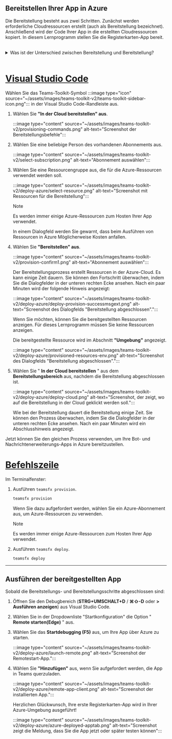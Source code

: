 ## <a name="deploy-your-app-to-azure"></a>Bereitstellen Ihrer App in Azure

Die Bereitstellung besteht aus zwei Schritten.  Zunächst werden erforderliche Cloudressourcen erstellt (auch als Bereitstellung bezeichnet). Anschließend wird der Code Ihrer App in die erstellten Cloudressourcen kopiert. In diesem Lernprogramm stellen Sie die Registerkarten-App bereit.
<br>
<br>
<details>
<summary>Was ist der Unterschied zwischen Bereitstellung und Bereitstellung?</summary>
<br>
Der <b>Bereitstellungsschritt</b> erstellt Ressourcen in Azure und Microsoft 365 für Ihre App, aber es wird kein Code (HTML, CSS, JavaScript usw.) in die Ressourcen kopiert. Der Schritt <b>"Bereitstellen"</b> kopiert den Code für Ihre App in die Ressourcen, die Sie während des Bereitstellungsschritts erstellt haben. Es ist üblich, mehrere Male bereitzustellen, ohne neue Ressourcen bereitzustellen. Da der Bereitstellungsschritt einige Zeit dauern kann, ist er vom Bereitstellungsschritt getrennt.
</details>
<br>

# <a name="visual-studio-code"></a>[Visual Studio Code](#tab/vscode)

Wählen Sie das Teams-Toolkit-Symbol :::image type="icon" source="~/assets/images/teams-toolkit-v2/teams-toolkit-sidebar-icon.png"::: in der Visual Studio Code-Randleiste aus.

1. Wählen Sie **"In der Cloud bereitstellen" aus**.

   :::image type="content" source="~/assets/images/teams-toolkit-v2/provisioning-commands.png" alt-text="Screenshot der Bereitstellungsbefehle":::

1. Wählen Sie eine beliebige Person des vorhandenen Abonnements aus.

   :::image type="content" source="~/assets/images/teams-toolkit-v2/select-subscription.png" alt-text="Abonnement auswählen":::

1. Wählen Sie eine Ressourcengruppe aus, die für die Azure-Ressourcen verwendet werden soll.

    :::image type="content" source="~/assets/images/teams-toolkit-v2/deploy-azure/select-resource.png" alt-text="Screenshot mit Ressourcen für die Bereitstellung":::

   > [!NOTE]
   > Es werden immer einige Azure-Ressourcen zum Hosten Ihrer App verwendet.

    In einem Dialogfeld werden Sie gewarnt, dass beim Ausführen von Ressourcen in Azure Möglicherweise Kosten anfallen.

1. Wählen Sie **"Bereitstellen" aus**.

   :::image type="content" source="~/assets/images/teams-toolkit-v2/provision-confirm1.png" alt-text="Abonnement auswählen":::

   Der Bereitstellungsprozess erstellt Ressourcen in der Azure-Cloud. Es kann einige Zeit dauern. Sie können den Fortschritt überwachen, indem Sie die Dialogfelder in der unteren rechten Ecke ansehen. Nach ein paar Minuten wird der folgende Hinweis angezeigt:

   :::image type="content" source="~/assets/images/teams-toolkit-v2/deploy-azure/deploy-provision-successmsgext.png" alt-text="Screenshot des Dialogfelds &quot;Bereitstellung abgeschlossen&quot;.":::

    Wenn Sie möchten, können Sie die bereitgestellten Ressourcen anzeigen. Für dieses Lernprogramm müssen Sie keine Ressourcen anzeigen.

    Die bereitgestellte Ressource wird im Abschnitt **"Umgebung"** angezeigt.

    :::image type="content" source="~/assets/images/teams-toolkit-v2/deploy-azure/provisioned-resources-env.png" alt-text="Screenshot des Dialogfelds &quot;Bereitstellung abgeschlossen&quot;.":::

1. Wählen Sie " **In der Cloud bereitstellen** " aus dem **Bereitstellungsbereich** aus, nachdem die Bereitstellung abgeschlossen ist.

   :::image type="content" source="~/assets/images/teams-toolkit-v2/deploy-azure/deploy-cloud.png" alt-text="Screenshot, der zeigt, wo auf die Bereitstellung in der Cloud geklickt werden soll.":::

   Wie bei der Bereitstellung dauert die Bereitstellung einige Zeit. Sie können den Prozess überwachen, indem Sie die Dialogfelder in der unteren rechten Ecke ansehen. Nach ein paar Minuten wird ein Abschlusshinweis angezeigt.

Jetzt können Sie den gleichen Prozess verwenden, um Ihre Bot- und Nachrichtenerweiterungs-Apps in Azure bereitzustellen.

# <a name="command-line"></a>[Befehlszeile](#tab/cli)

Im Terminalfenster:

1. Ausführen `teamsfx provision`.

   ``` bash
   teamsfx provision
   ```

   Wenn Sie dazu aufgefordert werden, wählen Sie ein Azure-Abonnement aus, um Azure-Ressourcen zu verwenden.

   > [!NOTE]
   > Es werden immer einige Azure-Ressourcen zum Hosten Ihrer App verwendet.

1. Ausführen `teamsfx deploy`.

   ``` bash
   teamsfx deploy
   ```

---

## <a name="run-the-deployed-app"></a>Ausführen der bereitgestellten App

Sobald die Bereitstellungs- und Bereitstellungsschritte abgeschlossen sind:

1. Öffnen Sie den Debugbereich (**STRG+UMSCHALT+D** / **⌘⇧-D** oder **> Ausführen anzeigen**) aus Visual Studio Code.
1. Wählen Sie in der Dropdownliste "Startkonfiguration" die Option " **Remote starten(Edge)** " aus.
1. Wählen Sie das **Startdebugging (F5)** aus, um Ihre App über Azure zu starten.

   :::image type="content" source="~/assets/images/teams-toolkit-v2/deploy-azure/launch-remote.png" alt-text="Screenshot der Remotestart-App.":::

1. Wählen Sie **"Hinzufügen"** aus, wenn Sie aufgefordert werden, die App in Teams querzuladen.

   :::image type="content" source="~/assets/images/teams-toolkit-v2/deploy-azure/remote-app-client.png" alt-text="Screenshot der installierten App.":::

    Herzlichen Glückwunsch, Ihre erste Registerkarten-App wird in Ihrer Azure-Umgebung ausgeführt!

   :::image type="content" source="~/assets/images/teams-toolkit-v2/deploy-azure/azure-deployed-apptab.png" alt-text="Screenshot zeigt die Meldung, dass Sie die App jetzt oder später testen können":::
